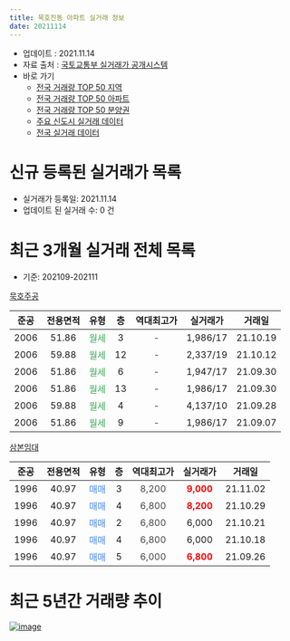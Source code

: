```yaml
---
title: 묵호진동 아파트 실거래 정보
date: 20211114
---
```


* 업데이트 : 2021.11.14
* 자료 출처 : [국토교통부 실거래가 공개시스템](http://rt.molit.go.kr)
* 바로 가기
    * [전국 거래량 TOP 50 지역](https://apt-info.github.io/apt-trade-info/tr)
    * [전국 거래량 TOP 50 아파트](https://apt-info.github.io/apt-trade-info/ta)
    * [전국 거래량 TOP 50 분양권](https://apt-info.github.io/apt-trade-info/tb)
    * [주요 신도시 실거래 데이터](https://apt-info.github.io/apt-trade-info/newtown)
    * [전국 실거래 데이터](https://apt-info.github.io/apt-trade-info/all)



<script async src="https://pagead2.googlesyndication.com/pagead/js/adsbygoogle.js"></script>
<!-- 기본광고 -->
<ins class="adsbygoogle"
     style="display:block"
     data-ad-client="ca-pub-1142216861245946"
     data-ad-slot="4805727019"
     data-ad-format="auto"
     data-full-width-responsive="true"></ins>
<script>
     (adsbygoogle = window.adsbygoogle || []).push({});
</script>


# 신규 등록된 실거래가 목록

* 실거래가 등록일: 2021.11.14
* 업데이트 된 실거래 수: 0 건




<script async src="https://pagead2.googlesyndication.com/pagead/js/adsbygoogle.js"></script>
<!-- 기본광고 -->
<ins class="adsbygoogle"
     style="display:block"
     data-ad-client="ca-pub-1142216861245946"
     data-ad-slot="4805727019"
     data-ad-format="auto"
     data-full-width-responsive="true"></ins>
<script>
     (adsbygoogle = window.adsbygoogle || []).push({});
</script>


# 최근 3개월 실거래 전체 목록
* 기준: 202109-202111


[묵호주공](https://search.naver.com/search.naver?query=%EB%AC%B5%ED%98%B8%EC%A3%BC%EA%B3%B5)

|준공|전용면적|유형|층|역대최고가|실거래가|거래일|
|:---:|:---:|:---:|:---:|:---:|:---:|:---:|
|2006|51.86|<span style="color:#34A853">월세</span>|3|<span style="color:#444444">-</span>|1,986/17|21.10.19|
|2006|59.88|<span style="color:#34A853">월세</span>|12|<span style="color:#444444">-</span>|2,337/19|21.10.12|
|2006|51.86|<span style="color:#34A853">월세</span>|6|<span style="color:#444444">-</span>|1,947/17|21.09.30|
|2006|51.86|<span style="color:#34A853">월세</span>|13|<span style="color:#444444">-</span>|1,986/17|21.09.30|
|2006|59.88|<span style="color:#34A853">월세</span>|4|<span style="color:#444444">-</span>|4,137/10|21.09.28|
|2006|51.86|<span style="color:#34A853">월세</span>|9|<span style="color:#444444">-</span>|1,986/17|21.09.07|

[삼본임대](https://search.naver.com/search.naver?query=%EC%82%BC%EB%B3%B8%EC%9E%84%EB%8C%80)

|준공|전용면적|유형|층|역대최고가|실거래가|거래일|
|:---:|:---:|:---:|:---:|:---:|:---:|:---:|
|1996|40.97|<span style="color:#4285F3">매매</span>|3|<span style="color:#444444">8,200</span>|<b><span style="color:#FF0000">9,000</span></b>|21.11.02|
|1996|40.97|<span style="color:#4285F3">매매</span>|4|<span style="color:#444444">6,800</span>|<b><span style="color:#FF0000">8,200</span></b>|21.10.29|
|1996|40.97|<span style="color:#4285F3">매매</span>|2|<span style="color:#444444">6,800</span>|6,000|21.10.21|
|1996|40.97|<span style="color:#4285F3">매매</span>|4|<span style="color:#444444">6,800</span>|6,000|21.10.18|
|1996|40.97|<span style="color:#4285F3">매매</span>|5|<span style="color:#444444">6,000</span>|<b><span style="color:#FF0000">6,800</span></b>|21.09.26|



<script async src="https://pagead2.googlesyndication.com/pagead/js/adsbygoogle.js"></script>
<!-- 기본광고 -->
<ins class="adsbygoogle"
     style="display:block"
     data-ad-client="ca-pub-1142216861245946"
     data-ad-slot="4805727019"
     data-ad-format="auto"
     data-full-width-responsive="true"></ins>
<script>
     (adsbygoogle = window.adsbygoogle || []).push({});
</script>


# 최근 5년간 거래량 추이


<div style="width:100%;">
    <canvas id="deal_progress" height="200"></canvas>
</div>

<script>
new Chart(document.getElementById("deal_progress"), {
    type: 'line',
    data: {
        labels: ['16.01','16.02','16.03','16.04','16.05','16.06','16.07','16.08','16.09','16.10','16.11','16.12','17.01','17.02','17.03','17.04','17.05','17.06','17.07','17.09','17.10','17.11','17.12','18.01','18.02','18.04','18.05','18.06','18.07','18.08','18.09','18.10','18.11','18.12','19.01','19.02','19.03','19.04','19.05','19.06','19.07','19.08','19.09','19.10','19.11','19.12','20.01','20.02','20.03','20.04','20.05','20.06','20.07','20.08','20.09','20.10','20.11','20.12','21.01','21.02','21.03','21.04','21.05','21.06','21.07','21.08','21.09','21.10','21.11'],
        datasets: [{
            label: '매매/분양권',
            data: [0,1,0,2,2,2,1,3,1,1,1,2,3,0,2,1,2,1,0,0,1,0,0,1,0,0,0,1,0,0,1,0,1,0,0,1,0,1,1,0,1,0,0,2,0,0,0,1,0,2,1,6,3,3,1,1,4,0,3,2,3,1,3,4,1,2,1,3,1],
            borderColor: "rgba(66, 133, 243, 1)",
            backgroundColor: "rgba(66, 133, 243, 0.05)",
            borderWidth: 1,
            pointRadius: 0,
            fill: false,
            lineTension: 0
        },{
            label: '전/월세',
            data: [3,4,3,2,3,4,1,7,3,0,1,6,2,1,2,3,4,3,3,2,1,4,3,6,1,4,3,1,2,4,3,4,3,2,2,1,7,2,4,1,2,2,2,1,2,2,3,2,1,1,4,0,2,3,4,0,5,4,2,0,2,4,1,1,2,2,4,2,0],
            borderColor: "rgba(255, 90, 0, 1)",
            backgroundColor: "rgba(255, 90, 0, 0.05)",
            borderWidth: 1,
            pointRadius: 0,
            fill: false,
            lineTension: 0
        },{
            label: '합계',
            data: [3,5,3,4,5,6,2,10,4,1,2,8,5,1,4,4,6,4,3,2,2,4,3,7,1,4,3,2,2,4,4,4,4,2,2,2,7,3,5,1,3,2,2,3,2,2,3,3,1,3,5,6,5,6,5,1,9,4,5,2,5,5,4,5,3,4,5,5,1],
            borderColor: "rgba(0, 0, 0, 1)",
            backgroundColor: "rgba(0, 0, 0, 0.03)",
            borderWidth: 0.1,
            pointRadius: 0,
            fill: true,
            lineTension: 0
        }
        ]
    },
    options: {
        responsive: true,
        title: {
            display: false
        },
        tooltips: {
            mode: 'index',
            intersect: false
        },
        hover: {
            mode: 'nearest',
            intersect: true
        },
        scales: {
            xAxes: [{
                display: true,
                scaleLabel: {
                    display: true,
                    labelString: '년/월'
                }
            }],
            yAxes: [{
                display: true,
                ticks: {
                    suggestedMin: 0,
                },
                scaleLabel: {
                    display: true,
                    labelString: '실거래 수'
                }
            }]
        }
    }
});

</script>


[![image](https://apt-info.github.io/images/2020-01-03-apt-trade-info/1024x500.png)](https://play.google.com/store/apps/details?id=com.aptinfo.apttradeinfo)

